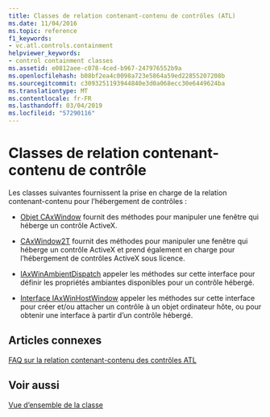 ```yaml
---
title: Classes de relation contenant-contenu de contrôles (ATL)
ms.date: 11/04/2016
ms.topic: reference
f1_keywords:
- vc.atl.controls.containment
helpviewer_keywords:
- control containment classes
ms.assetid: e0812aee-c078-4ced-b967-247976552b9a
ms.openlocfilehash: b08bf2ea4c0098a723e5864a59ed22855207208b
ms.sourcegitcommit: c3093251193944840e3d0a068ecc30e6449624ba
ms.translationtype: MT
ms.contentlocale: fr-FR
ms.lasthandoff: 03/04/2019
ms.locfileid: "57290116"
---
```

# <a name="control-containment-classes"></a>Classes de relation contenant-contenu de contrôle

Les classes suivantes fournissent la prise en charge de la relation contenant-contenu pour l’hébergement de contrôles :

- [Objet CAxWindow](../atl/reference/caxwindow-class.md) fournit des méthodes pour manipuler une fenêtre qui héberge un contrôle ActiveX.

- [CAxWindow2T](../atl/reference/caxwindow2t-class.md) fournit des méthodes pour manipuler une fenêtre qui héberge un contrôle ActiveX et prend également en charge pour l’hébergement de contrôles ActiveX sous licence.

- [IAxWinAmbientDispatch](../atl/reference/iaxwinambientdispatch-interface.md) appeler les méthodes sur cette interface pour définir les propriétés ambiantes disponibles pour un contrôle hébergé.

- [Interface IAxWinHostWindow](../atl/reference/iaxwinhostwindow-interface.md) appeler les méthodes sur cette interface pour créer et/ou attacher un contrôle à un objet ordinateur hôte, ou pour obtenir une interface à partir d’un contrôle hébergé.

## <a name="related-articles"></a>Articles connexes

[FAQ sur la relation contenant-contenu des contrôles ATL](../atl/atl-control-containment-faq.md)

## <a name="see-also"></a>Voir aussi

[Vue d’ensemble de la classe](../atl/atl-class-overview.md)
